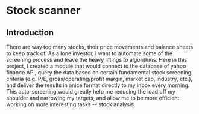 # Stock scanner

## Introduction
There are way too many stocks, their price movements and balance sheets to keep track of. 
As a lone investor, I want to automate some of the screening process and leave the heavy liftings to algorithms.
Here in this project, I created a module that would connect to the database of yahoo finance API, query the data based on certain fundamental stock screening criteria (e.g. P/E, gross/operating/profit margin, market cap, industry, etc.), and deliver the results in anice format directly to my inbox every morning.
This auto-screening would greatly help me reducing the load off my shoulder and narrowing my targets, and allow me to be more efficient working on more interesting tasks -- stock analysis.   


